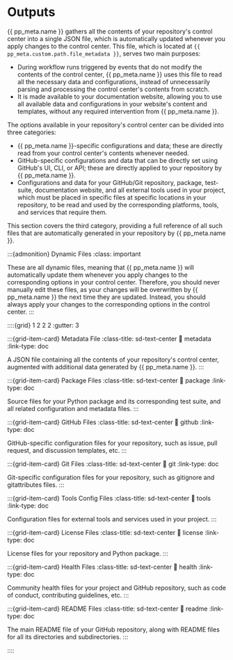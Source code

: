# Outputs


{{ pp_meta.name }} gathers all the contents of your repository's control center into a single JSON file,
which is automatically updated whenever you apply changes to the control center.
This file, which is located at `{{ pp_meta.custom.path.file_metadata }}`, serves two main purposes:
- During workflow runs triggered by events that do not modify the contents of the control center,
  {{ pp_meta.name }} uses this file to read all the necessary data and configurations,
  instead of unnecessarily parsing and processing the control center's contents from scratch.
- It is made available to your documentation website, allowing you to use all available data and configurations
  in your website's content and templates, without any required intervention from {{ pp_meta.name }}.


The options available in your repository's control center can be divided into three categories:
- {{ pp_meta.name }}-specific configurations and data; these are directly read from your
  control center's contents whenever needed.
- GitHub-specific configurations and data that can be directly set using GitHub's UI, CLI, or API;
  these are directly applied to your repository by {{ pp_meta.name }}.
- Configurations and data for your GitHub/Git repository, package, test-suite, documentation website,
  and all external tools used in your project, which must be placed in specific files
  at specific locations in your repository, to be read and used by the corresponding
  platforms, tools, and services that require them.

This section covers the third category, providing a full reference of all such files
that are automatically generated in your repository by {{ pp_meta.name }}.


:::{admonition} Dynamic Files
:class: important

These are all dynamic files, meaning that {{ pp_meta.name }} will automatically
update them whenever you apply changes to the corresponding options in your control center.
Therefore, you should never manually edit these files, as your changes will be overwritten
by {{ pp_meta.name }} the next time they are updated. Instead, you should always
apply your changes to the corresponding options in the control center.
:::


::::{grid} 1 2 2 2
:gutter: 3

:::{grid-item-card} Metadata File
:class-title: sd-text-center
:link: metadata
:link-type: doc

A JSON file containing all the contents of your repository's control center,
augmented with additional data generated by {{ pp_meta.name }}.
:::

:::{grid-item-card} Package Files
:class-title: sd-text-center
:link: package
:link-type: doc

Source files for your Python package and its corresponding test suite,
and all related configuration and metadata files.
:::

:::{grid-item-card} GitHub Files
:class-title: sd-text-center
:link: github
:link-type: doc

GitHub-specific configuration files for your repository,
such as issue, pull request, and discussion templates, etc.
:::

:::{grid-item-card} Git Files
:class-title: sd-text-center
:link: git
:link-type: doc

Git-specific configuration files for your repository,
such as gitignore and gitattributes files.
:::

:::{grid-item-card} Tools Config Files
:class-title: sd-text-center
:link: tools
:link-type: doc

Configuration files for external tools and services used in your project.
:::

:::{grid-item-card} License Files
:class-title: sd-text-center
:link: license
:link-type: doc

License files for your repository and Python package.
:::

:::{grid-item-card} Health Files
:class-title: sd-text-center
:link: health
:link-type: doc

Community health files for your project and GitHub repository,
such as code of conduct, contributing guidelines, etc.
:::

:::{grid-item-card} README Files
:class-title: sd-text-center
:link: readme
:link-type: doc

The main README file of your GitHub repository,
along with README files for all its directories and subdirectories.
:::

::::
